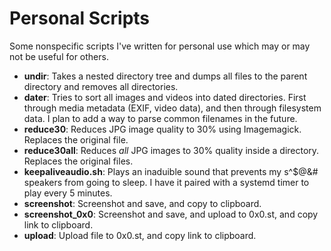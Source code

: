 # Personal Scripts

Some nonspecific scripts I've written for personal use which may or may not be useful for others.   

- **undir**: Takes a nested directory tree and dumps all files to the parent directory and removes all directories. 
- **dater**: Tries to sort all images and videos into dated directories. First through media metadata (EXIF, video data), and then through filesystem data. I plan to add a way to parse common filenames in the future. 
- **reduce30**: Reduces JPG image quality to 30% using Imagemagick. Replaces the original file. 
- **reduce30all**: Reduces *all* JPG images to 30% quality inside a directory. Replaces the original files. 
- **keepaliveaudio.sh**: Plays an inaduible sound that prevents my s^$@&# speakers from going to sleep. I have it paired with a systemd timer to play every 5 minutes. 
- **screenshot**: Screenshot and save, and copy to clipboard.
- **screenshot_0x0**: Screenshot and save, and upload to 0x0.st, and copy link to clipboard. 
- **upload**: Upload file to 0x0.st, and copy link to clipboard. 
